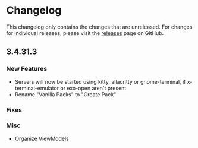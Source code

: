 # Changelog

This changelog only contains the changes that are unreleased. For changes for individual releases, please visit the
[releases](https://github.com/ATLauncher/ATLauncher/releases) page on GitHub.

## 3.4.31.3

### New Features

- Servers will now be started using kitty, allacritty or gnome-terminal, if x-terminal-emulator or exo-open aren't present
- Rename "Vanilla Packs" to "Create Pack"

### Fixes

### Misc
- Organize ViewModels